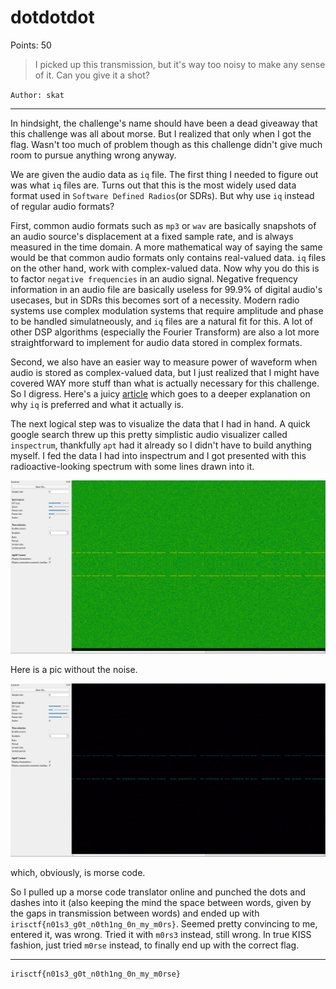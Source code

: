 # dotdotdot

Points: 50

> I picked up this transmission, but it's way too noisy to make any sense of it. Can you give it a shot?

`Author: skat`

---

In hindsight, the challenge's name should have been a dead giveaway that this challenge was all about morse. But I realized that only when I got the flag. Wasn't too much of problem though as this challenge didn't give much room to pursue anything wrong anyway.

We are given the audio data as `iq` file. The first thing I needed to figure out was what `iq` files are. Turns out that this is the most widely used data format used in `Software Defined Radios`(or SDRs). But why use `iq` instead of regular audio formats?

First, common audio formats such as `mp3` or `wav` are basically snapshots of an audio source's displacement at a fixed sample rate, and is always measured in the time domain. A more mathematical way of saying the same would be that common audio formats only contains real-valued data. `iq` files on the other hand, work with complex-valued data. Now why you do this is to factor `negative frequencies` in an audio signal. Negative frequency information in an audio file are basically useless for 99.9% of digital audio's usecases, but in SDRs this becomes sort of a necessity. Modern radio systems use complex modulation systems that require amplitude and phase to be handled simulatneously, and `iq` files are a natural fit for this. A lot of other DSP algorithms (especially the Fourier Transform) are also a lot more straightforward to implement for audio data stored in complex formats.

Second, we also have an easier way to measure power of waveform when audio is stored as complex-valued data, but I just realized that I might have covered WAY more stuff than what is actually necessary for this challenge. So I digress. Here's a juicy [article](http://whiteboard.ping.se/SDR/IQ) which goes to a deeper explanation on why `iq` is preferred and what it actually is.

The next logical step was to visualize the data that I had in hand. A quick google search threw up this pretty simplistic audio visualizer called `inspectrum`, thankfully `apt` had it already so I didn't have to build anything myself. I fed the data I had into inspectrum and I got presented with this radioactive-looking spectrum with some lines drawn into it.

![spectrum](./spectrum.jpg)

Here is a pic without the noise.

![spectrum_clean](./spectrum_clean.jpg)

which, obviously, is morse code.

So I pulled up a morse code translator online and punched the dots and dashes into it (also keeping the mind the space between words, given by the gaps in transmission between words) and ended up with `irisctf{n01s3_g0t_n0th1ng_0n_my_m0rs}`. Seemed pretty convincing to me, entered it, was wrong. Tried it with `m0rs3` instead, still wrong. In true KISS fashion, just tried `m0rse` instead, to finally end up with the correct flag.

---

```sh
irisctf{n01s3_g0t_n0th1ng_0n_my_m0rse}
```
